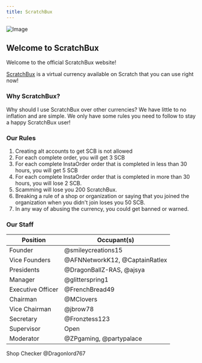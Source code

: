 ```yaml
---
title: ScratchBux
---
```

![Image](/ScratchBux/icon.png)
## Welcome to ScratchBux
Welcome to the official ScratchBux website!

[ScratchBux](https://scratch.mit.edu/discuss/topic/353268) is a virtual currency available on Scratch that you can use right now!

### Why ScratchBux?

Why should I use ScratchBux over other currencies?
We have little to no inflation and are simple. We only have some rules you need to follow to stay a happy ScratchBux user!

### Our Rules

1. Creating alt accounts to get SCB is not allowed
2. For each complete order, you will get 3 SCB
3. For each complete InstaOrder order that is completed in less than 30 hours, you will get 5 SCB
4. For each complete InstaOrder order that is completed in more than 30 hours, you will lose 2 SCB.
5. Scamming will lose you 200 ScratchBux.
6. Breaking a rule of a shop or organization or saying that you joined the organization when you didn't join loses you 50 SCB.
7. In any way of abusing the currency, you could get banned or warned.

### Our Staff

Position | Occupant(s)
-|-
Founder | @smileycreations15
Vice Founders | @AFNNetworkK12, @CaptainRatlex
Presidents | @DragonBallZ-RAS, @ajsya
Manager | @glitterspring1
Executive Officer | @FrenchBread49
Chairman | @MClovers
Vice Chairman | @jbrow78
Secretary | @Fronztess123
Supervisor | Open
Moderator | @ZPgaming, @partypalace
Shop Checker @Dragonlord767
